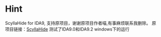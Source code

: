# Hint
ScyllaHide for IDA9,
支持原项目，谢谢原项目作者喵,有事麻烦联系我删除。
原项目链接：[ScyllaHide](https://github.com/x64dbg/ScyllaHide)
测试了IDA9.0和IDA9.2 windows下的运行
